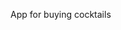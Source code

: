 <p>App for buying cocktails</p>
<!-- <h1 align="center">Application designed to store contacts.</h1>
<img src="./readme/Home.png" alt="домашняя страничка">
<p align="left">The phone book has a registration function, for private access</p>
<div display="flex" gap="20px">
<img src="./readme/SignIn.png" alt="singin" width=400 height=240>
<img src="./readme/LogIn.png" alt="login" width=400 height=240>
</div> -->